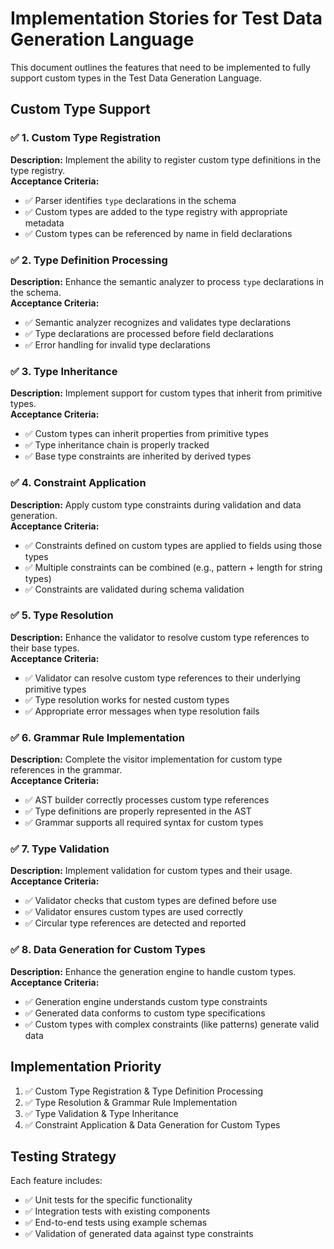 # Implementation Stories for Test Data Generation Language

This document outlines the features that need to be implemented to fully support custom types in the Test Data Generation Language.

## Custom Type Support

### ✅ 1. Custom Type Registration
**Description:** Implement the ability to register custom type definitions in the type registry.  
**Acceptance Criteria:**
- ✅ Parser identifies `type` declarations in the schema
- ✅ Custom types are added to the type registry with appropriate metadata
- ✅ Custom types can be referenced by name in field declarations

### ✅ 2. Type Definition Processing
**Description:** Enhance the semantic analyzer to process `type` declarations in the schema.  
**Acceptance Criteria:**
- ✅ Semantic analyzer recognizes and validates type declarations
- ✅ Type declarations are processed before field declarations
- ✅ Error handling for invalid type declarations

### ✅ 3. Type Inheritance
**Description:** Implement support for custom types that inherit from primitive types.  
**Acceptance Criteria:**
- ✅ Custom types can inherit properties from primitive types
- ✅ Type inheritance chain is properly tracked
- ✅ Base type constraints are inherited by derived types

### ✅ 4. Constraint Application
**Description:** Apply custom type constraints during validation and data generation.  
**Acceptance Criteria:**
- ✅ Constraints defined on custom types are applied to fields using those types
- ✅ Multiple constraints can be combined (e.g., pattern + length for string types)
- ✅ Constraints are validated during schema validation

### ✅ 5. Type Resolution
**Description:** Enhance the validator to resolve custom type references to their base types.  
**Acceptance Criteria:**
- ✅ Validator can resolve custom type references to their underlying primitive types
- ✅ Type resolution works for nested custom types
- ✅ Appropriate error messages when type resolution fails

### ✅ 6. Grammar Rule Implementation
**Description:** Complete the visitor implementation for custom type references in the grammar.  
**Acceptance Criteria:**
- ✅ AST builder correctly processes custom type references
- ✅ Type definitions are properly represented in the AST
- ✅ Grammar supports all required syntax for custom types

### ✅ 7. Type Validation
**Description:** Implement validation for custom types and their usage.  
**Acceptance Criteria:**
- ✅ Validator checks that custom types are defined before use
- ✅ Validator ensures custom types are used correctly
- ✅ Circular type references are detected and reported

### ✅ 8. Data Generation for Custom Types
**Description:** Enhance the generation engine to handle custom types.  
**Acceptance Criteria:**
- ✅ Generation engine understands custom type constraints
- ✅ Generated data conforms to custom type specifications
- ✅ Custom types with complex constraints (like patterns) generate valid data

## Implementation Priority

1. ✅ Custom Type Registration & Type Definition Processing
2. ✅ Type Resolution & Grammar Rule Implementation
3. ✅ Type Validation & Type Inheritance
4. ✅ Constraint Application & Data Generation for Custom Types

## Testing Strategy

Each feature includes:
- ✅ Unit tests for the specific functionality
- ✅ Integration tests with existing components
- ✅ End-to-end tests using example schemas
- ✅ Validation of generated data against type constraints
